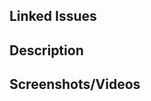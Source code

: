 <!-- Please read the Contributing Guide (https://github.com/FunkinCrew/Funkin/blob/main/docs/CONTRIBUTING.md) before submitting this PR. -->

<!-- Does this PR close any issues? If so, link them below. -->
## Linked Issues

<!-- Briefly describe the issue(s) fixed. -->
## Description

<!-- Include any relevant screenshots or videos. -->
## Screenshots/Videos

